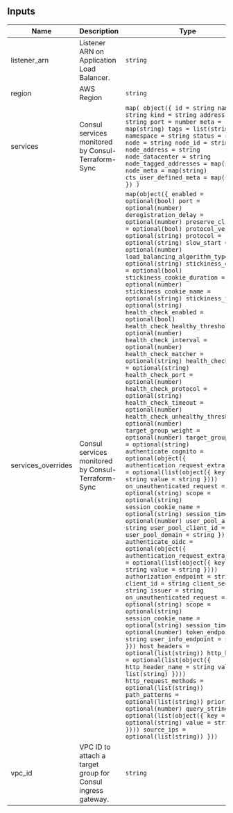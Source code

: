 <!-- BEGIN_TF_DOCS -->

## Inputs

| Name               | Description                                                 | Type                                                                                                                                                                                                                                                                                                                                                                                                                                                                                                                                                                                                                                                                                                                                                                                                                                                                                                                                                                                                                                                                                                                                                                                                                                                                                                                                                                                                                                                                                                                                                                                                                                                                                                                                                                                                                                                                                                                                                                                                                                                                                                                       | Default | Required |
| ------------------ | ----------------------------------------------------------- | -------------------------------------------------------------------------------------------------------------------------------------------------------------------------------------------------------------------------------------------------------------------------------------------------------------------------------------------------------------------------------------------------------------------------------------------------------------------------------------------------------------------------------------------------------------------------------------------------------------------------------------------------------------------------------------------------------------------------------------------------------------------------------------------------------------------------------------------------------------------------------------------------------------------------------------------------------------------------------------------------------------------------------------------------------------------------------------------------------------------------------------------------------------------------------------------------------------------------------------------------------------------------------------------------------------------------------------------------------------------------------------------------------------------------------------------------------------------------------------------------------------------------------------------------------------------------------------------------------------------------------------------------------------------------------------------------------------------------------------------------------------------------------------------------------------------------------------------------------------------------------------------------------------------------------------------------------------------------------------------------------------------------------------------------------------------------------------------------------------------------- | ------- | :------: |
| listener_arn       | Listener ARN on Application Load Balancer.                  | `string`                                                                                                                                                                                                                                                                                                                                                                                                                                                                                                                                                                                                                                                                                                                                                                                                                                                                                                                                                                                                                                                                                                                                                                                                                                                                                                                                                                                                                                                                                                                                                                                                                                                                                                                                                                                                                                                                                                                                                                                                                                                                                                                   | n/a     |   yes    |
| region             | AWS Region                                                  | `string`                                                                                                                                                                                                                                                                                                                                                                                                                                                                                                                                                                                                                                                                                                                                                                                                                                                                                                                                                                                                                                                                                                                                                                                                                                                                                                                                                                                                                                                                                                                                                                                                                                                                                                                                                                                                                                                                                                                                                                                                                                                                                                                   | n/a     |   yes    |
| services           | Consul services monitored by Consul-Terraform-Sync          | `map( object({ id = string name = string kind = string address = string port = number meta = map(string) tags = list(string) namespace = string status = string node = string node_id = string node_address = string node_datacenter = string node_tagged_addresses = map(string) node_meta = map(string) cts_user_defined_meta = map(string) }) )`                                                                                                                                                                                                                                                                                                                                                                                                                                                                                                                                                                                                                                                                                                                                                                                                                                                                                                                                                                                                                                                                                                                                                                                                                                                                                                                                                                                                                                                                                                                                                                                                                                                                                                                                                                        | n/a     |   yes    |
| services_overrides | Consul services monitored by Consul-Terraform-Sync          | `map(object({ enabled = optional(bool) port = optional(number) deregistration_delay = optional(number) preserve_client_ip = optional(bool) protocol_version = optional(string) protocol = optional(string) slow_start = optional(number) load_balancing_algorithm_type = optional(string) stickiness_enabled = optional(bool) stickiness_cookie_duration = optional(number) stickiness_cookie_name = optional(string) stickiness_type = optional(string) health_check_enabled = optional(bool) health_check_healthy_threshold = optional(number) health_check_interval = optional(number) health_check_matcher = optional(string) health_check_path = optional(string) health_check_port = optional(number) health_check_protocol = optional(string) health_check_timeout = optional(number) health_check_unhealthy_threshold = optional(number) target_group_weight = optional(number) target_group_name = optional(string) authenticate_cognito = optional(object({ authentication_request_extra_params = optional(list(object({ key = string value = string }))) on_unauthenticated_request = optional(string) scope = optional(string) session_cookie_name = optional(string) session_timeout = optional(number) user_pool_arn = string user_pool_client_id = string user_pool_domain = string })) authenticate_oidc = optional(object({ authentication_request_extra_params = optional(list(object({ key = string value = string }))) authorization_endpoint = string client_id = string client_secret = string issuer = string on_unauthenticated_request = optional(string) scope = optional(string) session_cookie_name = optional(string) session_timeout = optional(number) token_endpoint = string user_info_endpoint = string })) host_headers = optional(list(string)) http_headers = optional(list(object({ http_header_name = string values = list(string) }))) http_request_methods = optional(list(string)) path_patterns = optional(list(string)) priority = optional(number) query_strings = optional(list(object({ key = optional(string) value = string }))) source_ips = optional(list(string)) }))` | `{}`    |    no    |
| vpc_id             | VPC ID to attach a target group for Consul ingress gateway. | `string`                                                                                                                                                                                                                                                                                                                                                                                                                                                                                                                                                                                                                                                                                                                                                                                                                                                                                                                                                                                                                                                                                                                                                                                                                                                                                                                                                                                                                                                                                                                                                                                                                                                                                                                                                                                                                                                                                                                                                                                                                                                                                                                   | n/a     |   yes    |

<!-- END_TF_DOCS -->
